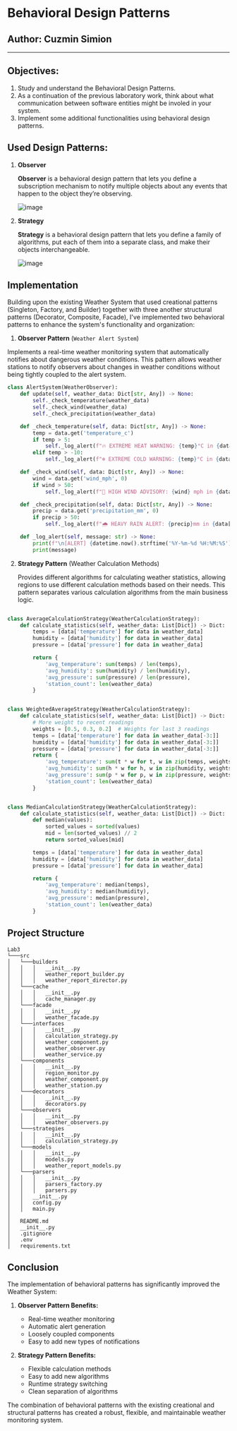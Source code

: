 # Behavioral Design Patterns

## Author: Cuzmin Simion

----

## Objectives:

1. Study and understand the Behavioral Design Patterns.
2. As a continuation of the previous laboratory work, think about what communication between software entities might be involed in your system.
3. Implement some additional functionalities using behavioral design patterns.

## Used Design Patterns:

1. **Observer**

    **Observer** is a behavioral design pattern that lets you define a subscription mechanism to notify multiple objects about any events that happen to the object they’re observing.
    
    ![image](https://refactoring.guru/images/patterns/diagrams/observer/example.png)

2. **Strategy**

    **Strategy** is a behavioral design pattern that lets you define a family of algorithms, put each of them into a separate class, and make their objects interchangeable.
    
    ![image](https://refactoring.guru/images/patterns/diagrams/strategy/structure.png)



## Implementation

Building upon the existing Weather System that used creational patterns (Singleton, Factory, and Builder) together with three another structural patterns (Decorator, Composite, Facade),  I've implemented two behavioral patterns to enhance the system's functionality and organization:

1. **Observer Pattern** (`Weather Alert System`)

Implements a real-time weather monitoring system that automatically notifies about dangerous weather conditions. This pattern allows weather stations to notify observers about changes in weather conditions without being tightly coupled to the alert system.

```python
class AlertSystem(WeatherObserver):
    def update(self, weather_data: Dict[str, Any]) -> None:
        self._check_temperature(weather_data)
        self._check_wind(weather_data)
        self._check_precipitation(weather_data)

    def _check_temperature(self, data: Dict[str, Any]) -> None:
        temp = data.get('temperature_c')
        if temp > 5:
            self._log_alert(f"🔥 EXTREME HEAT WARNING: {temp}°C in {data['location']}")
        elif temp > -10:
            self._log_alert(f"❄️ EXTREME COLD WARNING: {temp}°C in {data['location']}")

    def _check_wind(self, data: Dict[str, Any]) -> None:
        wind = data.get('wind_mph', 0)
        if wind > 50:
            self._log_alert(f"💨 HIGH WIND ADVISORY: {wind} mph in {data['location']}")

    def _check_precipitation(self, data: Dict[str, Any]) -> None:
        precip = data.get('precipitation_mm', 0)
        if precip > 50:
            self._log_alert(f"🌧️ HEAVY RAIN ALERT: {precip}mm in {data['location']}")

    def _log_alert(self, message: str) -> None:
        print(f"\n[ALERT] {datetime.now().strftime('%Y-%m-%d %H:%M:%S')}")
        print(message)

```

2. **Strategy Pattern** (Weather Calculation Methods)

    Provides different algorithms for calculating weather statistics, allowing regions to use different calculation methods based on their needs. This pattern separates various calculation algorithms from the main business logic.

```python

class AverageCalculationStrategy(WeatherCalculationStrategy):
    def calculate_statistics(self, weather_data: List[Dict]) -> Dict:
        temps = [data['temperature'] for data in weather_data]
        humidity = [data['humidity'] for data in weather_data]
        pressure = [data['pressure'] for data in weather_data]

        return {
            'avg_temperature': sum(temps) / len(temps),
            'avg_humidity': sum(humidity) / len(humidity),
            'avg_pressure': sum(pressure) / len(pressure),
            'station_count': len(weather_data)
        }


class WeightedAverageStrategy(WeatherCalculationStrategy):
    def calculate_statistics(self, weather_data: List[Dict]) -> Dict:
        # More weight to recent readings
        weights = [0.5, 0.3, 0.2]  # Weights for last 3 readings
        temps = [data['temperature'] for data in weather_data[-3:]]
        humidity = [data['humidity'] for data in weather_data[-3:]]
        pressure = [data['pressure'] for data in weather_data[-3:]]
        return {
            'avg_temperature': sum(t * w for t, w in zip(temps, weights)),
            'avg_humidity': sum(h * w for h, w in zip(humidity, weights)),
            'avg_pressure': sum(p * w for p, w in zip(pressure, weights)),
            'station_count': len(weather_data)
        }


class MedianCalculationStrategy(WeatherCalculationStrategy):
    def calculate_statistics(self, weather_data: List[Dict]) -> Dict:
        def median(values):
            sorted_values = sorted(values)
            mid = len(sorted_values) // 2
            return sorted_values[mid]

        temps = [data['temperature'] for data in weather_data]
        humidity = [data['humidity'] for data in weather_data]
        pressure = [data['pressure'] for data in weather_data]

        return {
            'avg_temperature': median(temps),
            'avg_humidity': median(humidity),
            'avg_pressure': median(pressure),
            'station_count': len(weather_data)
        }

```

## Project Structure

```
Lab3
└───src
│   └───builders
│   │   │   __init__.py
│   │   │   weather_report_builder.py
│   │   │   weather_report_director.py
│   └───cache
│   │   │   __init__.py
│   │   │   cache_manager.py
│   └───facade
│   │   │   __init__.py
│   │   │   weather_facade.py
│   └───interfaces
│   │   │   __init__.py
│   │   │   calculation_strategy.py
│   │   │   weather_component.py
│   │   │   weather_observer.py
│   │   │   weather_service.py
│   └───components
│   │   │   __init__.py
│   │   │   region_monitor.py
│   │   │   weather_component.py
│   │   │   weather_station.py
│   └───decorators
│   │   │   __init__.py
│   │   │   decorators.py
│   └───observers
│   │   │   __init__.py
│   │   │   weather_observers.py
│   └───strategies
│   │   │   __init__.py
│   │   │   calculation_strategy.py
│   └───models
│   │   │   __init__.py
│   │   │   models.py
│   │   │   weather_report_models.py
│   └───parsers
│   │   │   __init__.py
│   │   │   parsers_factory.py
│   │   │   parsers.py
│   │   __init__.py
│   │   config.py
│   │   main.py
│ 
│   README.md
│   __init__.py    
│   .gitignore
│   .env
│   requirements.txt        
```

## Conclusion

The implementation of behavioral patterns has significantly improved the Weather System:
1. **Observer Pattern Benefits:**
   - Real-time weather monitoring
   - Automatic alert generation
   - Loosely coupled components
   - Easy to add new types of notifications

2. **Strategy Pattern Benefits:**
   - Flexible calculation methods
   - Easy to add new algorithms
   - Runtime strategy switching
   - Clean separation of algorithms


The combination of behavioral patterns with the existing creational and structural patterns has created a robust, flexible, and maintainable weather monitoring system.
